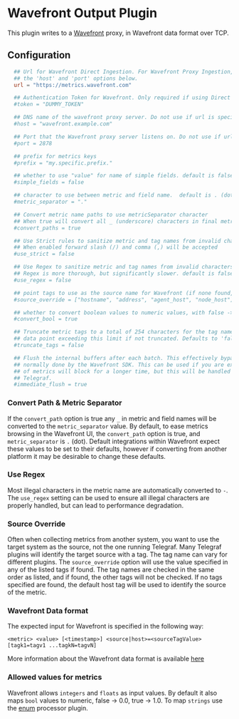 # Wavefront Output Plugin

This plugin writes to a [Wavefront](https://www.wavefront.com) proxy, in Wavefront data format over TCP.

## Configuration

```toml
  ## Url for Wavefront Direct Ingestion. For Wavefront Proxy Ingestion, see
  ## the 'host' and 'port' options below.
  url = "https://metrics.wavefront.com"

  ## Authentication Token for Wavefront. Only required if using Direct Ingestion
  #token = "DUMMY_TOKEN"

  ## DNS name of the wavefront proxy server. Do not use if url is specified
  #host = "wavefront.example.com"

  ## Port that the Wavefront proxy server listens on. Do not use if url is specified
  #port = 2878

  ## prefix for metrics keys
  #prefix = "my.specific.prefix."

  ## whether to use "value" for name of simple fields. default is false
  #simple_fields = false

  ## character to use between metric and field name.  default is . (dot)
  #metric_separator = "."

  ## Convert metric name paths to use metricSeparator character
  ## When true will convert all _ (underscore) characters in final metric name. default is true
  #convert_paths = true

  ## Use Strict rules to sanitize metric and tag names from invalid characters
  ## When enabled forward slash (/) and comma (,) will be accepted
  #use_strict = false

  ## Use Regex to sanitize metric and tag names from invalid characters
  ## Regex is more thorough, but significantly slower. default is false
  #use_regex = false

  ## point tags to use as the source name for Wavefront (if none found, host will be used)
  #source_override = ["hostname", "address", "agent_host", "node_host"]

  ## whether to convert boolean values to numeric values, with false -> 0.0 and true -> 1.0. default is true
  #convert_bool = true

  ## Truncate metric tags to a total of 254 characters for the tag name value. Wavefront will reject any
  ## data point exceeding this limit if not truncated. Defaults to 'false' to provide backwards compatibility.
  #truncate_tags = false

  ## Flush the internal buffers after each batch. This effectively bypasses the background sending of metrics
  ## normally done by the Wavefront SDK. This can be used if you are experiencing buffer overruns. The sending
  ## of metrics will block for a longer time, but this will be handled gracefully by the internal buffering in
  ## Telegraf.
  #immediate_flush = true
```

### Convert Path & Metric Separator

If the `convert_path` option is true any `_` in metric and field names will be converted to the `metric_separator` value.
By default, to ease metrics browsing in the Wavefront UI, the `convert_path` option is true, and `metric_separator` is `.` (dot).
Default integrations within Wavefront expect these values to be set to their defaults, however if converting from another platform
it may be desirable to change these defaults.

### Use Regex

Most illegal characters in the metric name are automatically converted to `-`.
The `use_regex` setting can be used to ensure all illegal characters are properly handled, but can lead to performance degradation.

### Source Override

Often when collecting metrics from another system, you want to use the target system as the source, not the one running Telegraf.
Many Telegraf plugins will identify the target source with a tag. The tag name can vary for different plugins. The `source_override`
option will use the value specified in any of the listed tags if found. The tag names are checked in the same order as listed,
and if found, the other tags will not be checked. If no tags specified are found, the default host tag will be used to identify the
source of the metric.

### Wavefront Data format

The expected input for Wavefront is specified in the following way:

```text
<metric> <value> [<timestamp>] <source|host>=<sourceTagValue> [tagk1=tagv1 ...tagkN=tagvN]
```

More information about the Wavefront data format is available [here](https://community.wavefront.com/docs/DOC-1031)

### Allowed values for metrics

Wavefront allows `integers` and `floats` as input values.  By default it also maps `bool` values to numeric, false -> 0.0,
true -> 1.0.  To map `strings` use the [enum](../../processors/enum) processor plugin.
